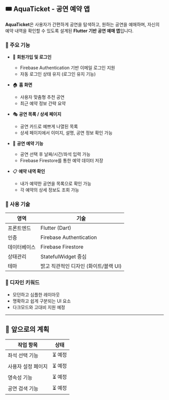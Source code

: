 ## 🎟️ AquaTicket - 공연 예약 앱

**AquaTicket**은 사용자가 간편하게 공연을 탐색하고, 원하는 공연을 예매하며, 자신의 예약 내역을 확인할 수 있도록 설계된 **Flutter 기반 공연 예매 앱**입니다.

### 🔑 주요 기능

- 🔐 **회원가입 및 로그인**
  - Firebase Authentication 기반 이메일 로그인 지원
  - 자동 로그인 상태 유지 (로그인 유지 기능)

- 🏠 **홈 화면**
  - 사용자 맞춤형 추천 공연
  - 최근 예약 정보 간략 요약

- 🎭 **공연 목록 / 상세 페이지**
  - 공연 카드로 예쁘게 나열된 목록
  - 상세 페이지에서 이미지, 설명, 공연 정보 확인 가능

- 🎫 **공연 예약 기능**
  - 공연 선택 후 날짜/시간/좌석 입력 가능
  - Firebase Firestore를 통한 예약 데이터 저장

- 📋 **예약 내역 확인**
  - 내가 예약한 공연을 목록으로 확인 가능
  - 각 예약의 상세 정보도 조회 가능

### 🧩 사용 기술

| 영역        | 기술            |
|-------------|-----------------|
| 프론트엔드   | Flutter (Dart)   |
| 인증        | Firebase Authentication |
| 데이터베이스 | Firebase Firestore |
| 상태관리    | StatefulWidget 중심 |
| 테마        | 밝고 직관적인 디자인 (화이트/블랙 UI) |

### 🎨 디자인 키워드

- 모던하고 심플한 레이아웃
- 명확하고 쉽게 구분되는 UI 요소
- 다크모드와 고대비 지원 예정

---

## 🚀 앞으로의 계획

| 작업 항목             | 상태   |
|----------------------|--------|
|    좌석 선택 기능      | ⏳ 예정 |
| 사용자 설정 페이지      | ⏳ 예정 |
| 영속성 기능         | ⏳ 예정 |
| 공연 검색 기능         | ⏳ 예정 |
